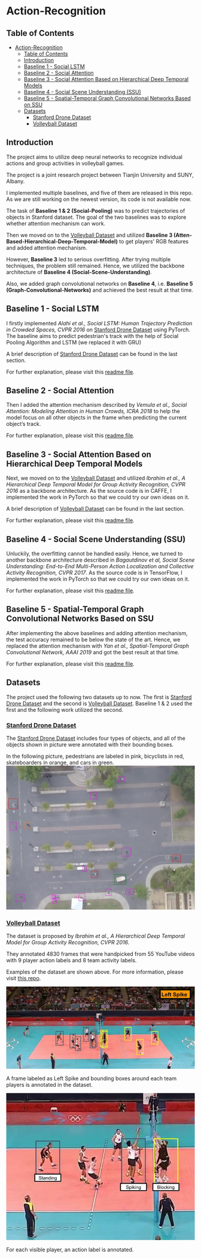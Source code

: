 # Action-Recognition

## Table of Contents

- [Action-Recognition](#action-recognition)
  - [Table of Contents](#table-of-contents)
  - [Introduction](#introduction)
  - [Baseline 1 - Social LSTM](#baseline-1---social-lstm)
  - [Baseline 2 - Social Attention](#baseline-2---social-attention)
  - [Baseline 3 - Social Attention Based on Hierarchical Deep Temporal Models](#baseline-3---social-attention-based-on-hierarchical-deep-temporal-models)
  - [Baseline 4 - Social Scene Understanding (SSU)](#baseline-4---social-scene-understanding-ssu)
  - [Baseline 5 - Spatial-Temporal Graph Convolutional Networks Based on SSU](#baseline-5---spatial-temporal-graph-convolutional-networks-based-on-ssu)
  - [Datasets](#datasets)
    - [Stanford Drone Dataset](#stanford-drone-dataset)
    - [Volleyball Dataset](#volleyball-dataset)

## Introduction

The project aims to utilize deep neural networks to recognize individual actions and group activities in volleyball games.

The project is a joint research project between Tianjin University and SUNY, Albany.

I implemented multiple baselines, and five of them are released in this repo. As we are still working on the newest version, its code is not available now.

The task of **Baseline 1 & 2 (Social-Pooling)** was to predict trajectories of objects in Stanford dataset. The goal of the two baselines was to explore whether attention mechanism can work.

Then we moved on to the [Volleyball Dataset](https://github.com/mostafa-saad/deep-activity-rec "Volleyball Dataset") and utilized **Baseline 3 (Atten-Based-Hierarchical-Deep-Temporal-Model)** to get players' RGB features and added attention mechanism.

However, **Baseline 3** led to serious overfitting. After trying multiple techniques, the problem still remained. Hence, we utilized the backbone architecture of **Baseline 4 (Social-Scene-Understanding)**.

Also, we added graph convolutional networks on **Baseline 4**, i.e. **Baseline 5 (Graph-Convolutional-Networks)** and achieved the best result at that time.

## Baseline 1 - Social LSTM

I firstly implemented *Alahi et al., Social LSTM: Human Trajectory Prediction in Crowded Spaces, CVPR 2016* on [Stanford Drone Dataset](http://cvgl.stanford.edu/projects/uav_data/ "Stanford Drone Dataset")
using PyTorch. The baseline aims to predict pedestrian's track with the help of Social Pooling Algorithm and LSTM (we replaced it with GRU)

A brief description of [Stanford Drone Dataset](http://cvgl.stanford.edu/projects/uav_data/ "Stanford Drone Dataset") can be found in the last section.

For further explanation, please visit this [readme file](Social-Pooling/README.md "Social LSTM").

## Baseline 2 - Social Attention

Then I added the attention mechanism described by *Vemula et al., Social Attention: Modeling Attention in Human Crowds, ICRA 2018* to help the model focus on all other objects in the frame when predicting the current object’s track.

For further explanation, please visit this [readme file](Social-Pooling/README.md "Social LSTM").

## Baseline 3 - Social Attention Based on Hierarchical Deep Temporal Models

Next, we moved on to the [Volleyball Dataset](https://github.com/mostafa-saad/deep-activity-rec "Volleyball Dataset") and utilized *Ibrahim et al., A Hierarchical Deep Temporal Model for Group Activity Recognition, CVPR 2016* as a backbone architecture. As the source code is in CAFFE, I implemented the work in PyTorch so that we could try our own ideas on it.

A brief description of [Volleyball Dataset](https://github.com/mostafa-saad/deep-activity-rec "Volleyball Dataset") can be found in the last section.

For further explanation, please visit this [readme file](Atten-Based-Hierarchical-Deep-Temporal-Model/README.md "Atten HDT").

## Baseline 4 - Social Scene Understanding (SSU)

Unluckily, the overfitting cannot be handled easily. Hence, we turned to another backbone architecture described in *Bagautdinov et al, Social Scene Understanding: End-to-End Multi-Person Action Localization and Collective Activity Recognition, CVPR 2017*. As the source code is in TensorFlow, I implemented the work in PyTorch so that we could try our own ideas on it.

For further explanation, please visit this [readme file](Social-Scene-Understanding/README.md "Social-Scene-Understanding").

## Baseline 5 - Spatial-Temporal Graph Convolutional Networks Based on SSU

After implementing the above baselines and adding attention mechanism, the test accuracy remained to be below the state of the art. Hence, we replaced the attention mechanism with *Yan et al., Spatial-Temporal Graph Convolutional Network, AAAI 2019* and got the best result at that time.

For further explanation, please visit this [readme file](Graph-Convolutional-Networks/README.md "Graph-Convolutional-Networks").

## Datasets

The project used the following two datasets up to now. The first is [Stanford Drone Dataset](http://cvgl.stanford.edu/projects/uav_data/ "Stanford Drone Dataset") and the second is [Volleyball Dataset](https://github.com/mostafa-saad/deep-activity-rec "Volleyball Dataset"). Baseline 1 & 2 used the first and the following work utilized the second.

### [Stanford Drone Dataset](http://cvgl.stanford.edu/projects/uav_data/ "Stanford Drone Dataset")

The [Stanford Drone Dataset](http://cvgl.stanford.edu/projects/uav_data/ "Stanford Drone Dataset") includes four types of objects, and all of the objects shown in picture were annotated with their bounding boxes.

In the following picture, pedestrians are labeled in pink, bicyclists in red, skateboarders in orange, and cars in green.
![Stanford-Drone-Dataset](imgs/drone.jpg)

### [Volleyball Dataset](https://github.com/mostafa-saad/deep-activity-rec "Volleyball Dataset")

The dataset is proposed by *Ibrahim et al., A Hierarchical Deep Temporal Model for Group Activity Recognition, CVPR 2016*.

They annotated 4830 frames that were handpicked from 55 YouTube videos with 9 player action labels and 8 team activity labels.

Examples of the dataset are shown above. For more information, please visit [this repo](https://github.com/mostafa-saad/deep-activity-rec "Deep-Activity-Rec").

![dataset-1](imgs/dataset1.jpg)

A frame labeled as Left Spike and bounding boxes around each team players is annotated in the dataset.

![dataset-2](imgs/dataset2.jpg)

For each visible player, an action label is annotated.

